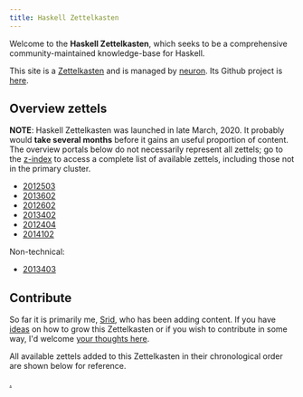 ```yaml
---
title: Haskell Zettelkasten
---
```


Welcome to the **Haskell Zettelkasten**, which seeks to be a comprehensive community-maintained knowledge-base for Haskell.

This site is a [Zettelkasten](https://neuron.srid.ca/2011401.html) and is managed by [neuron](https://neuron.srid.ca/). Its Github project is [here](https://github.com/srid/haskell-zettelkasten).

## Overview zettels

**NOTE**: Haskell Zettelkasten was launched in late March, 2020. It probably would **take several months** before it gains an useful proportion of content. The overview portals below do not necessarily represent all zettels; go to the [z-index](/z-index.html) to access a complete list of available zettels, including those not in the primary cluster. 

* [2012503](z://learning)
* [2013602](z://language-features)
* [2012602](z://package-management)
* [2013402](z://libraries)
* [2012404](z://frontend)
* [2014102](z://apps)

Non-technical:

* [2013403](z://social)

## Contribute

So far it is primarily me, [Srid](https://www.srid.ca/), who has been adding content. If you have [ideas](https://github.com/srid/haskell-zettelkasten/projects/1) on how to grow this Zettelkasten or if you wish to contribute in some way, I'd welcome [your thoughts here](https://github.com/srid/haskell-zettelkasten/issues/new).

All available zettels added to this Zettelkasten in their chronological order are shown below for reference.

[.](zcfquery://search?linkTheme=withDate)
